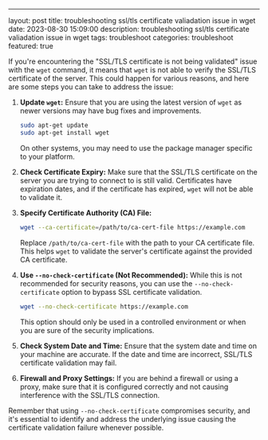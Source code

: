 ---
layout: post
title: troubleshooting ssl/tls certificate valiadation issue in wget 
date: 2023-08-30 15:09:00
description: troubleshooting ssl/tls certificate valiadation issue in wget 
tags: troubleshoot
categories: troubleshoot
featured: true

If you're encountering the "SSL/TLS certificate is not being validated" issue with the `wget` command, it means that `wget` is not able to verify the SSL/TLS certificate of the server. This could happen for various reasons, and here are some steps you can take to address the issue:

1. **Update `wget`:** Ensure that you are using the latest version of `wget` as newer versions may have bug fixes and improvements.

   ```bash
   sudo apt-get update
   sudo apt-get install wget
   ```

   On other systems, you may need to use the package manager specific to your platform.

2. **Check Certificate Expiry:** Make sure that the SSL/TLS certificate on the server you are trying to connect to is still valid. Certificates have expiration dates, and if the certificate has expired, `wget` will not be able to validate it.

3. **Specify Certificate Authority (CA) File:**
   
   ```bash
   wget --ca-certificate=/path/to/ca-cert-file https://example.com
   ```

   Replace `/path/to/ca-cert-file` with the path to your CA certificate file. This helps `wget` to validate the server's certificate against the provided CA certificate.

4. **Use `--no-check-certificate` (Not Recommended):**
   While this is not recommended for security reasons, you can use the `--no-check-certificate` option to bypass SSL certificate validation.

   ```bash
   wget --no-check-certificate https://example.com
   ```

   This option should only be used in a controlled environment or when you are sure of the security implications.

5. **Check System Date and Time:**
   Ensure that the system date and time on your machine are accurate. If the date and time are incorrect, SSL/TLS certificate validation may fail.

6. **Firewall and Proxy Settings:**
   If you are behind a firewall or using a proxy, make sure that it is configured correctly and not causing interference with the SSL/TLS connection.

Remember that using `--no-check-certificate` compromises security, and it's essential to identify and address the underlying issue causing the certificate validation failure whenever possible.

